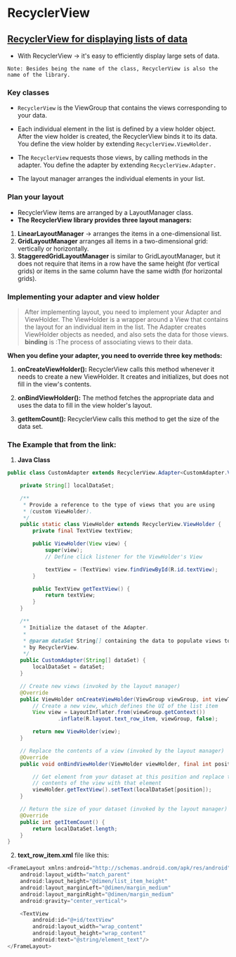 # RecyclerView

## [RecyclerView for displaying lists of data](https://developer.android.com/guide/topics/ui/layout/recyclerview#java)


- With RecyclerView -> it's easy to efficiently display large sets of data. 

`Note: Besides being the name of the class, RecyclerView is also the name of the library.`

### Key classes

- `RecyclerView` is the ViewGroup that contains the views corresponding to your data.


- Each individual element in the list is defined by a view holder object.
 After the view holder is created, the RecyclerView binds it to its data. 
 You define the view holder by extending `RecyclerView.ViewHolder.`

- The `RecyclerView` requests those views, by calling methods in the adapter. 
You define the adapter by extending `RecyclerView.Adapter.`

- The layout manager arranges the individual elements in your list. 


### Plan your layout
- RecyclerView items are arranged by a LayoutManager class.
-  **The RecyclerView library provides three layout managers:** 

1. **LinearLayoutManager** -> arranges the items in a one-dimensional list.
2. **GridLayoutManager** arranges all items in a two-dimensional grid:
vertically or horizontally.
3. **StaggeredGridLayoutManager** is similar to GridLayoutManager, but it does not require that items in a row have the same height (for vertical grids) or items in the same column have the same width (for horizontal grids). 

### Implementing your adapter and view holder

>After implementing layout, you need to implement your Adapter and ViewHolder. 
 The ViewHolder is a wrapper around a View that contains the layout for an individual item in the list. 
 The Adapter creates ViewHolder objects as needed, and also sets the data for those views.
 **binding** is :The process of associating views to their data.

**When you define your adapter, you need to override three key methods:**
1. **onCreateViewHolder():** RecyclerView calls this method whenever it needs to create a new ViewHolder. It creates and initializes, but does not fill in the view's contents.
2. **onBindViewHolder():**  The method fetches the appropriate data and uses the data to fill in the view holder's layout.

3. **getItemCount():** RecyclerView calls this method to get the size of the data set. 

### The Example that from the link:
1. **Java Class**

```java
public class CustomAdapter extends RecyclerView.Adapter<CustomAdapter.ViewHolder> {

    private String[] localDataSet;

    /**
     * Provide a reference to the type of views that you are using
     * (custom ViewHolder).
     */
    public static class ViewHolder extends RecyclerView.ViewHolder {
        private final TextView textView;

        public ViewHolder(View view) {
            super(view);
            // Define click listener for the ViewHolder's View

            textView = (TextView) view.findViewById(R.id.textView);
        }

        public TextView getTextView() {
            return textView;
        }
    }

    /**
     * Initialize the dataset of the Adapter.
     *
     * @param dataSet String[] containing the data to populate views to be used
     * by RecyclerView.
     */
    public CustomAdapter(String[] dataSet) {
        localDataSet = dataSet;
    }

    // Create new views (invoked by the layout manager)
    @Override
    public ViewHolder onCreateViewHolder(ViewGroup viewGroup, int viewType) {
        // Create a new view, which defines the UI of the list item
        View view = LayoutInflater.from(viewGroup.getContext())
                .inflate(R.layout.text_row_item, viewGroup, false);

        return new ViewHolder(view);
    }

    // Replace the contents of a view (invoked by the layout manager)
    @Override
    public void onBindViewHolder(ViewHolder viewHolder, final int position) {

        // Get element from your dataset at this position and replace the
        // contents of the view with that element
        viewHolder.getTextView().setText(localDataSet[position]);
    }

    // Return the size of your dataset (invoked by the layout manager)
    @Override
    public int getItemCount() {
        return localDataSet.length;
    }
}
```
2. **text_row_item.xml** file like this:


```java
<FrameLayout xmlns:android="http://schemas.android.com/apk/res/android"
    android:layout_width="match_parent"
    android:layout_height="@dimen/list_item_height"
    android:layout_marginLeft="@dimen/margin_medium"
    android:layout_marginRight="@dimen/margin_medium"
    android:gravity="center_vertical">

    <TextView
        android:id="@+id/textView"
        android:layout_width="wrap_content"
        android:layout_height="wrap_content"
        android:text="@string/element_text"/>
</FrameLayout>
```